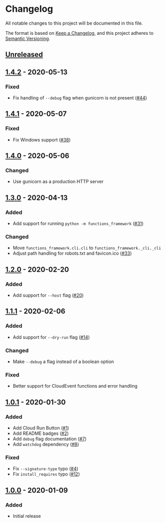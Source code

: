 # Changelog
All notable changes to this project will be documented in this file.

The format is based on [Keep a Changelog](https://keepachangelog.com/en/1.0.0/),
and this project adheres to [Semantic Versioning](https://semver.org/spec/v2.0.0.html).

## [Unreleased]

## [1.4.2] - 2020-05-13
### Fixed
- Fix handling of `--debug` flag when gunicorn is not present ([#44])

## [1.4.1] - 2020-05-07
### Fixed
- Fix Windows support ([#38])

## [1.4.0] - 2020-05-06
### Changed
- Use gunicorn as a production HTTP server

## [1.3.0] - 2020-04-13
### Added
- Add support for running `python -m functions_framework` ([#31])

### Changed
- Move `functions_framework.cli.cli` to `functions_framework._cli._cli`
- Adjust path handling for robots.txt and favicon.ico ([#33])

## [1.2.0] - 2020-02-20
### Added
- Add support for `--host` flag ([#20])

## [1.1.1] - 2020-02-06
### Added
- Add support for `--dry-run` flag ([#14])

### Changed
- Make `--debug` a flag instead of a boolean option

### Fixed
- Better support for CloudEvent functions and error handling

## [1.0.1] - 2020-01-30
### Added
- Add Cloud Run Button ([#1])
- Add README badges ([#2])
- Add `debug` flag documentation ([#7])
- Add `watchdog` dependency ([#8])

### Fixed
- Fix `--signature-type` typo ([#4])
- Fix `install_requires` typo ([#12])

## [1.0.0] - 2020-01-09
### Added
- Initial release

[Unreleased]: https://github.com/GoogleCloudPlatform/functions-framework-python/compare/v1.4.2...HEAD
[1.4.2]: https://github.com/GoogleCloudPlatform/functions-framework-python/releases/tag/v1.4.2
[1.4.1]: https://github.com/GoogleCloudPlatform/functions-framework-python/releases/tag/v1.4.1
[1.4.0]: https://github.com/GoogleCloudPlatform/functions-framework-python/releases/tag/v1.4.0
[1.3.0]: https://github.com/GoogleCloudPlatform/functions-framework-python/releases/tag/v1.3.0
[1.3.0]: https://github.com/GoogleCloudPlatform/functions-framework-python/releases/tag/v1.3.0
[1.2.0]: https://github.com/GoogleCloudPlatform/functions-framework-python/releases/tag/v1.2.0
[1.1.1]: https://github.com/GoogleCloudPlatform/functions-framework-python/releases/tag/v1.1.1
[1.0.1]: https://github.com/GoogleCloudPlatform/functions-framework-python/releases/tag/v1.0.1
[1.0.0]: https://github.com/GoogleCloudPlatform/functions-framework-python/releases/tag/v1.0.0

[#44]: https://github.com/GoogleCloudPlatform/functions-framework-python/pull/44
[#38]: https://github.com/GoogleCloudPlatform/functions-framework-python/pull/38
[#33]: https://github.com/GoogleCloudPlatform/functions-framework-python/pull/33
[#31]: https://github.com/GoogleCloudPlatform/functions-framework-python/pull/31
[#20]: https://github.com/GoogleCloudPlatform/functions-framework-python/pull/20
[#14]: https://github.com/GoogleCloudPlatform/functions-framework-python/pull/14
[#12]: https://github.com/GoogleCloudPlatform/functions-framework-python/pull/12
[#8]:  https://github.com/GoogleCloudPlatform/functions-framework-python/pull/8
[#7]:  https://github.com/GoogleCloudPlatform/functions-framework-python/pull/7
[#4]:  https://github.com/GoogleCloudPlatform/functions-framework-python/pull/4
[#2]:  https://github.com/GoogleCloudPlatform/functions-framework-python/pull/2
[#1]:  https://github.com/GoogleCloudPlatform/functions-framework-python/pull/1
